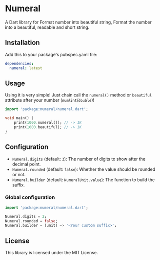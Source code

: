 # Numeral

A Dart library for Format number into beautiful string, Format the number
into a beautiful, readable and short string.

## Installation

Add this to your package's pubspec.yaml file:

```yaml
dependencies:
  numeral: latest
```

## Usage

Using it is very simple! Just chain call the `numeral()` method or
`beautiful` attribute after your number (`num`/`int`/`double`)!

```dart
import 'package:numeral/numeral.dart';

void main() {
    print(1000.numeral()); // -> 1K
    print(1000.beautiful); // -> 1K
}
```

## Configuration

- `Numeral.digits` (default: `3`): The number of digits to show after the decimal
  point.
- `Numeral.rounded` (default: `false`): Whether the value should be rounded or not.
- `Numeral.builder` (default: `NumeralUnit.value`): The function to build the
  suffix.

### Global configuration

```dart
import 'package:numeral/numeral.dart';

Numeral.digits = 2;
Numeral.rounded = false;
Numeral.builder = (unit) => '<Your custom suffix>';

```

## License

This library is licensed under the MIT License.
